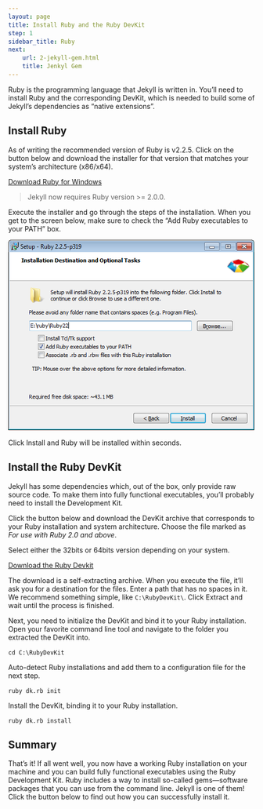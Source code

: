 ```yaml
---
layout: page
title: Install Ruby and the Ruby DevKit
step: 1
sidebar_title: Ruby
next:
    url: 2-jekyll-gem.html
    title: Jenkyl Gem
---
```


Ruby is the programming language that Jekyll is written in. You’ll need to install Ruby and the corresponding DevKit, which is needed to build some of Jekyll’s dependencies as “native extensions”.

## Install Ruby
As of writing the recommended version of Ruby is v2.2.5. Click on the button below and download the installer for that version that matches your system’s architecture (x86/x64).

<div class="pagination">
    <a class="pagination-item full" href="http://rubyinstaller.org/downloads/">Download Ruby for Windows</a>
    <span></span>
</div>

> Jekyll now requires Ruby version >= 2.0.0.

Execute the installer and go through the steps of the installation. When you get to the screen below, make sure to check the “Add Ruby executables to your PATH” box.

<img src="img/1_rubyinstaller.png">

Click Install and Ruby will be installed within seconds.

## Install the Ruby DevKit
Jekyll has some dependencies which, out of the box, only provide raw source code. To make them into fully functional executables, you’ll probably need to install the Development Kit.

Click the button below and download the DevKit archive that corresponds to your Ruby installation and system architecture. Choose the file marked as _For use with Ruby 2.0 and above_. 

Select either the 32bits or 64bits version depending on your system.

<div class="pagination">
    <a class="pagination-item full" href="http://rubyinstaller.org/downloads/">Download the Ruby Devkit</a>
    <span></span>
</div>

The download is a self-extracting archive. When you execute the file, it’ll ask you for a destination for the files. Enter a path that has no spaces in it. We recommend something simple, like `C:\RubyDevKit\`. Click Extract and wait until the process is finished.

Next, you need to initialize the DevKit and bind it to your Ruby installation. Open your favorite command line tool and navigate to the folder you extracted the DevKit into.

```
cd C:\RubyDevKit
```

Auto-detect Ruby installations and add them to a configuration file for the next step.

```
ruby dk.rb init
```

Install the DevKit, binding it to your Ruby installation.

```
ruby dk.rb install
```



## Summary
That’s it! If all went well, you now have a working Ruby installation on your machine and you can build fully functional executables using the Ruby Development Kit. Ruby includes a way to install so-called gems—software packages that you can use from the command line. Jekyll is one of them! Click the button below to find out how you can successfully install it.

